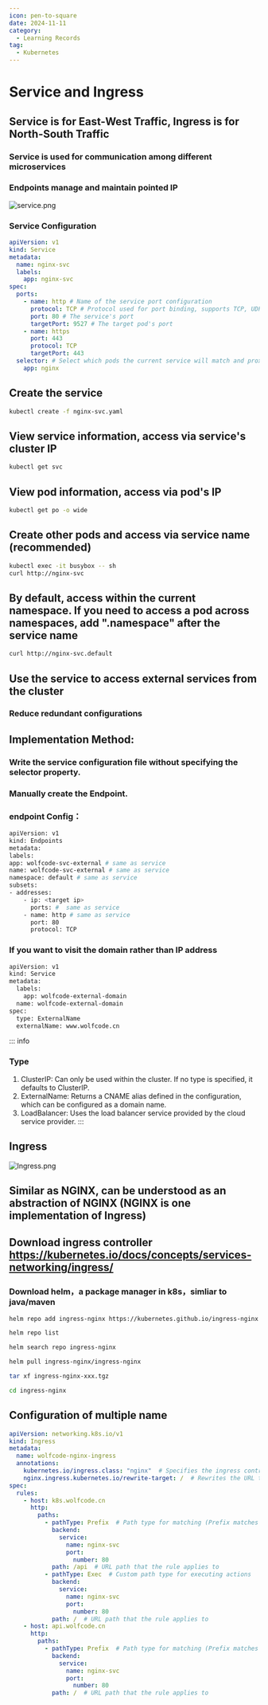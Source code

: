 ```yaml
---
icon: pen-to-square
date: 2024-11-11
category:
  - Learning Records
tag:
  - Kubernetes
---
```


# Service and Ingress

## Service is for East-West Traffic, Ingress is for North-South Traffic

### Service is used for communication among different microservices
### Endpoints manage and maintain pointed IP
![service.png](../../../.vuepress/public/assets/images/service.png)

### Service Configuration
```yaml
apiVersion: v1
kind: Service
metadata:
  name: nginx-svc
  labels:
    app: nginx-svc
spec:
  ports:
    - name: http # Name of the service port configuration
      protocol: TCP # Protocol used for port binding, supports TCP, UDP, SCTP; defaults to TCP
      port: 80 # The service's port
      targetPort: 9527 # The target pod's port
    - name: https
      port: 443
      protocol: TCP
      targetPort: 443
  selector: # Select which pods the current service will match and proxy traffic to
    app: nginx

```


## Create the service
```bash
kubectl create -f nginx-svc.yaml
```

## View service information, access via service's cluster IP
```bash
kubectl get svc
```

## View pod information, access via pod's IP
```bash
kubectl get po -o wide
```

## Create other pods and access via service name (recommended)
```bash
kubectl exec -it busybox -- sh
curl http://nginx-svc
```

## By default, access within the current namespace. If you need to access a pod across namespaces, add ".namespace" after the service name
```bash
curl http://nginx-svc.default
```


## Use the service to access external services from the cluster
### Reduce redundant configurations


## Implementation Method:

### Write the service configuration file without specifying the selector property.
### Manually create the Endpoint.

### endpoint Config：
```bash
apiVersion: v1
kind: Endpoints
metadata:
labels:
app: wolfcode-svc-external # same as service
name: wolfcode-svc-external # same as service
namespace: default # same as service
subsets:
- addresses:
    - ip: <target ip> 
      ports: #  same as service
    - name: http # same as service
      port: 80
      protocol: TCP
```

### If you want to visit the domain rather than IP address
```bash
apiVersion: v1
kind: Service
metadata:
  labels:
    app: wolfcode-external-domain
  name: wolfcode-external-domain
spec:
  type: ExternalName
  externalName: www.wolfcode.cn

```

::: info
### Type
1. ClusterIP: Can only be used within the cluster. If no type is specified, it defaults to ClusterIP.
2. ExternalName: Returns a CNAME alias defined in the configuration, which can be configured as a domain name.
3. LoadBalancer: Uses the load balancer service provided by the cloud service provider.
:::


## Ingress

![Ingress.png](../../../.vuepress/public/assets/images/ingress.png)
## Similar as NGINX, can be understood as an abstraction of NGINX (NGINX is one implementation of Ingress)
## Download ingress controller https://kubernetes.io/docs/concepts/services-networking/ingress/

### Download helm，a package manager in k8s，simliar to java/maven

```bash
helm repo add ingress-nginx https://kubernetes.github.io/ingress-nginx

helm repo list

helm search repo ingress-nginx

helm pull ingress-nginx/ingress-nginx

tar xf ingress-nginx-xxx.tgz

cd ingress-nginx
```

## Configuration of multiple name
```yaml
apiVersion: networking.k8s.io/v1
kind: Ingress
metadata:
  name: wolfcode-nginx-ingress
  annotations:
    kubernetes.io/ingress.class: "nginx"  # Specifies the ingress controller to use (nginx in this case)
    nginx.ingress.kubernetes.io/rewrite-target: /  # Rewrites the URL to the root path before forwarding to the backend service
spec:
  rules:
    - host: k8s.wolfcode.cn
      http:
        paths:
          - pathType: Prefix  # Path type for matching (Prefix matches URL paths that start with '/api')
            backend:
              service:
                name: nginx-svc
                port:
                  number: 80
            path: /api  # URL path that the rule applies to
          - pathType: Exec  # Custom path type for executing actions
            backend:
              service:
                name: nginx-svc
                port:
                  number: 80
            path: /  # URL path that the rule applies to
    - host: api.wolfcode.cn
      http:
        paths:
          - pathType: Prefix  # Path type for matching (Prefix matches URL paths that start with '/')
            backend:
              service:
                name: nginx-svc
                port:
                  number: 80
            path: /  # URL path that the rule applies to
```